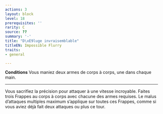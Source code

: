 ```yaml
---
actions: 3
layout: block
level: 18
prerequisites: ''
rarity: C
source: ??
summary: '-'
title: "D\xE9luge invraisemblable"
titleEN: Impossible Flurry
traits:
- general

---
```


<p><strong>Conditions</strong> Vous maniez deux armes de corps à corps, une dans chaque main.</p>
<hr>
<p>Vous sacrifiez la précision pour attaquer à une vitesse incroyable. Faites trois Frappes au corps à corps avec chacune des armes requises. Le malus d’attaques multiples maximum s’applique sur toutes ces Frappes, comme si vous aviez déjà fait deux attaques ou plus ce tour.</p>